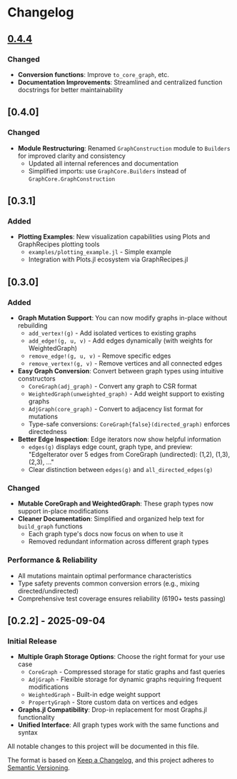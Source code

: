 # Changelog

## [0.4.4]

### Changed
- **Conversion functions**: Improve `to_core_graph`, etc.
- **Documentation Improvements**: Streamlined and centralized function docstrings for better maintainability

## [0.4.0]

### Changed
- **Module Restructuring**: Renamed `GraphConstruction` module to `Builders` for improved clarity and consistency
  - Updated all internal references and documentation
  - Simplified imports: use `GraphCore.Builders` instead of `GraphCore.GraphConstruction`

## [0.3.1]

### Added
- **Plotting Examples**: New visualization capabilities using Plots and GraphRecipes plotting tools
  - `examples/plotting_example.jl` - Simple example
  - Integration with Plots.jl ecosystem via GraphRecipes.jl

## [0.3.0]

### Added
- **Graph Mutation Support**: You can now modify graphs in-place without rebuilding
  - `add_vertex!(g)` - Add isolated vertices to existing graphs
  - `add_edge!(g, u, v)` - Add edges dynamically (with weights for WeightedGraph)
  - `remove_edge!(g, u, v)` - Remove specific edges
  - `remove_vertex!(g, v)` - Remove vertices and all connected edges
- **Easy Graph Conversion**: Convert between graph types using intuitive constructors
  - `CoreGraph(adj_graph)` - Convert any graph to CSR format
  - `WeightedGraph(unweighted_graph)` - Add weight support to existing graphs
  - `AdjGraph(core_graph)` - Convert to adjacency list format for mutations
  - Type-safe conversions: `CoreGraph{false}(directed_graph)` enforces directedness
- **Better Edge Inspection**: Edge iterators now show helpful information
  - `edges(g)` displays edge count, graph type, and preview: "EdgeIterator over 5 edges from CoreGraph (undirected): (1,2), (1,3), (2,3), ..."
  - Clear distinction between `edges(g)` and `all_directed_edges(g)`

### Changed
- **Mutable CoreGraph and WeightedGraph**: These graph types now support in-place modifications
- **Cleaner Documentation**: Simplified and organized help text for `build_graph` functions
  - Each graph type's docs now focus on when to use it
  - Removed redundant information across different graph types

### Performance & Reliability
- All mutations maintain optimal performance characteristics
- Type safety prevents common conversion errors (e.g., mixing directed/undirected)
- Comprehensive test coverage ensures reliability (6190+ tests passing)

## [0.2.2] - 2025-09-04

### Initial Release
- **Multiple Graph Storage Options**: Choose the right format for your use case
  - `CoreGraph` - Compressed storage for static graphs and fast queries
  - `AdjGraph` - Flexible storage for dynamic graphs requiring frequent modifications
  - `WeightedGraph` - Built-in edge weight support
  - `PropertyGraph` - Store custom data on vertices and edges
- **Graphs.jl Compatibility**: Drop-in replacement for most Graphs.jl functionality
- **Unified Interface**: All graph types work with the same functions and syntax

[0.4.4]: https://github.com/jlidmar/GraphCore.jl/releases/tag/v0.4.3

All notable changes to this project will be documented in this file.

The format is based on [Keep a Changelog](https://keepachangelog.com/en/1.0.0/),
and this project adheres to [Semantic Versioning](https://semver.org/spec/v2.0.0.html).
